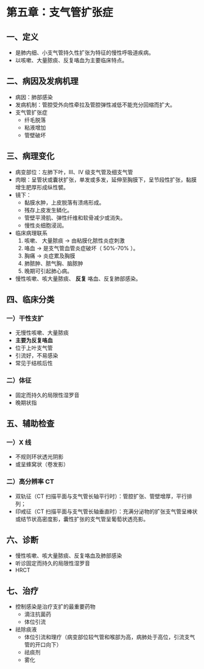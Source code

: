 # 第五章：支气管扩张症

## 一、定义

- 是肺内细、小支气管持久性扩张为特征的慢性呼吸道疾病。
- 以咳嗽、大量脓痰、反复咯血为主要临床特点。

## 二、病因及发病机理

- 病因：肺部感染
- 发病机制：管腔受外向性牵拉及管腔弹性减低不能充分回缩而扩大。
- 支气管扩张症
  - 纤毛脱落
  - 粘液增加
  - 管壁破坏

## 三、病理变化

- 病变部位：左肺下叶，III、IV 级支气管及细支气管
- 肉眼：呈管状或囊状扩张，单发或多发，延伸至胸膜下，呈节段性扩张，黏膜增生肥厚形成纵性襞。
- 镜下：
  - 黏膜水肿，上皮脱落有溃疡形成。
  - 残存上皮发生鳞化。
  - 管壁平滑肌、弹性纤维和软骨减少或消失。
  - 慢性炎细胞浸润。
- 临床病理联系
  1. 咳嗽、 大量脓痰 -> 由粘膜化脓性炎症刺激
  2. 咯血 -> 是支气管血管炎症破坏（ 50%-70% ）。
  3. 胸痛 -> 炎症累及胸膜
  4. 肺脓肿、脓气胸、脑脓肿
  5. 晚期可引起肺心病。
- 慢性咳嗽、咳大量脓痰、 **反复** 咯血、反复肺部感染。

## 四、临床分类

### 一）干性支扩

- 无慢性咳嗽、大量脓痰
- **主要为反复咯血**
- 位于上叶支气管
- 引流好，不易感染
- 常见于结核后性

### 二）体征

- 固定而持久的局限性湿罗音
- 晚期状指

## 五、辅助检查

### 一）X 线

- 不规则环状透光阴影
- 或呈蜂窝状（卷发影）

### 二）高分辨率 CT

- 双轨征（CT 扫描平面与支气管长轴平行时）：管腔扩张、管壁增厚，平行排列；
- 印戒征（CT 扫描平面与支气管长轴垂直时）：充满分泌物的扩张支气管呈棒状或结节状高密度影，囊性扩张的支气管呈葡萄状透亮影。

## 六、诊断

- 慢性咳嗽、咳大量脓痰、反复咯血及肺部感染
- 听诊固定而持久的局限性湿罗音
- HRCT

## 七、治疗

- 控制感染是治疗支扩的最重要药物
  - 滴注抗菌药
  - 体位引流
- 祛除痰液
  - 体位引流和理疗（病变部位较气管和喉部为高，病肺处于高位，引流支气管的开口向下）
  - 祛痰剂
  - 雾化